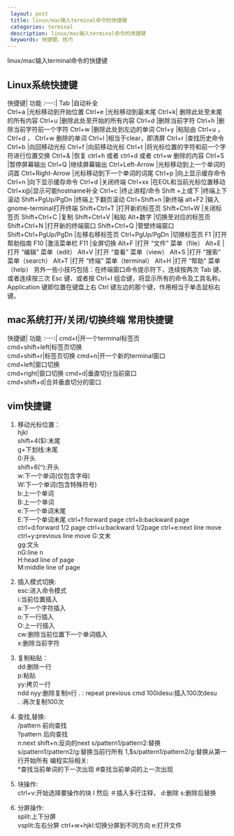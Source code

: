 ```yaml
---
 layout: post
 title: linux/mac输入terminal命令的快捷键
 categories: terminal
 description: linux/mac输入terminal命令的快捷键
 keywords: 快捷键，技巧
---
```


linux/mac输入terminal命令的快捷键

## Linux系统快捷键

快捷键| 功能
:---:|
Tab |自动补全   
Ctrl+a |光标移动到开始位置
Ctrl+e |光标移动到最末尾
Ctrl+k| 删除此处至末尾的所有内容
Ctrl+u |删除此处至开始的所有内容
Ctrl+d |删除当前字符
Ctrl+h |删除当前字符前一个字符
Ctrl+w |删除此处到左边的单词
Ctrl+y |粘贴由 Ctrl+u ， Ctrl+d ， Ctrl+w 删除的单词
Ctrl+l |相当于clear，即清屏
Ctrl+r |查找历史命令
Ctrl+b |向回移动光标
Ctrl+f |向前移动光标
Ctrl+t |将光标位置的字符和前一个字符进行位置交换
Ctrl+& |恢复 ctrl+h 或者 ctrl+d 或者 ctrl+w 删除的内容
Ctrl+S |暂停屏幕输出
Ctrl+Q |继续屏幕输出
Ctrl+Left-Arrow |光标移动到上一个单词的词首
Ctrl+Right-Arrow |光标移动到下一个单词的词尾
Ctrl+p |向上显示缓存命令
Ctrl+n |向下显示缓存命令
Ctrl+d |关闭终端
Ctrl+xx |在EOL和当前光标位置移动
Ctrl+x@|显示可能hostname补全
Ctrl+c |终止进程/命令
Shift +上或下 |终端上下滚动
Shift+PgUp/PgDn |终端上下翻页滚动
Ctrl+Shift+n |新终端
alt+F2 |输入gnome-terminal打开终端
Shift+Ctrl+T |打开新的标签页
Shift+Ctrl+W |关闭标签页
Shift+Ctrl+C |复制
Shift+Ctrl+V |粘贴
Alt+数字 |切换至对应的标签页
Shift+Ctrl+N |打开新的终端窗口
Shift+Ctrl+Q |管壁终端窗口
Shift+Ctrl+PgUp/PgDn |左移右移标签页
Ctrl+PgUp/PgDn |切换标签页
F1 |打开帮助指南
F10 |激活菜单栏
F11 |全屏切换
Alt+F |打开 “文件” 菜单（file）
Alt+E |打开 “编辑” 菜单（edit）
Alt+V |打开 “查看” 菜单（view）
Alt+S |打开 “搜索” 菜单（search）
Alt+T |打开 “终端” 菜单（terminal）
Alt+H |打开 “帮助” 菜单（help）
另外一些小技巧包括：在终端窗口命令提示符下，连续按两次 Tab 键、或者连续按三次 Esc 键、或者按 Ctrl+I 组合键，将显示所有的命令及工具名称。Application 键即位置在键盘上右 Ctrl 键左边的那个键，作用相当于单击鼠标右键。

## mac系统打开/关闭/切换终端 常用快捷键

快捷键| 功能
:---:|
cmd+t|开一个terminal标签页    
cmd+shift+left|标签页切换     
cmd+shift+r|标签页切换
cmd+n|开一个新的terminal窗口  
cmd+left|窗口切换   
cmd+right|窗口切换
cmd+d|垂直切分当前窗口    
cmd+shift+d|合并垂直切分的窗口

## vim快捷键

1. 移动光标位置：  
    hjkl    
    shift+4($):末尾    
    g+下划线:末尾       
    0:开头   
    shift+6(^):开头            
    w:下一个单词(仅包含字母)     
    W:下一个单词(包含特殊符号)     
    b:上一个单词    
    B:上一个单词  
    e:下一个单词末尾  
    E:下一个单词末尾
    ctrl+f:forward  page    ctrl+b:backward page   ctrl+d:forward 1/2 page    ctrl+u:backward 1/2page    ctrl+e:next line move   ctrl+y:previous line move
    G:文末    
    gg:文头    
    nG:line n   
    H:head line of page   
    M:middle line of page

2. 插入模式切换:  
      esc:进入命令模式      
      i:当前位置插入     
      a:下一个字符插入       
      o:下一行插入      
      O:上一行插入       
      cw:删除当前位置下一个单词插入       
      x:删除当前字符

3. 复制粘贴：  
     dd:删除一行  
     p:粘贴    
     yy:拷贝一行   
     ndd nyy:删除复制n行
     . : repeat previous cmd
     100idesu:插入100次desu  
     . :再次复制100次  

4. 查找,替换:  
     /pattern  前向查找    
     ?pattern 后向查找     
     n:next      shift+n:反向的next
     s/pattern1/pattern2:替换       
     s/pattern1/pattern2/g:替换当前行所有
     1,$s/pattern1/pattern2/g:替换从第一行开始所有
     编程实际相关:  
     \*查找当前单词的下一次出现  #查找当前单词的上一次出现

5. 块操作:  
     ctrl+v:开始选择要操作的块
     I 然后   ＃插入多行注释，
     d:删除   s:删除后替换  

6. 分屏操作:  
      split:上下分屏    
      vsplit:左右分屏
      ctrl+w+hjkl:切换分屏到不同方向
      e:打开文件

